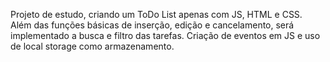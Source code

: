 Projeto de estudo, criando um ToDo List apenas com JS, HTML e CSS. Além das  funções básicas de inserção, edição e cancelamento, será implementado a busca e filtro das tarefas.
Criação de eventos em JS e uso de local storage como armazenamento.

